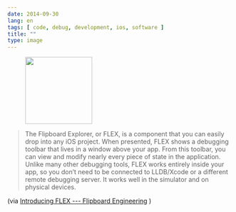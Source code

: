 ```yaml
---
date: 2014-09-30
lang: en
tags: [ code, debug, development, ios, software ]
title: ""
type: image
---
```


<figure>
<a
href="https://hugo.ferreira.cc/the-flipboard-explorer-or-flex-is-a-component/attachment/71/"
rel="attachment"><img
src="https://hugo.ferreira.cc/wp-content/uploads/2014/09/tumblr_ncqideMraL1qz82meo1_400-150x150.jpg"
width="150" height="150" /></a></figure>

> The Flipboard Explorer, or FLEX, is a component that you can easily
> drop into any iOS project. When presented, FLEX shows a debugging
> toolbar that lives in a window above your app. From this toolbar, you
> can view and modify nearly every piece of state in the application.
> Unlike many other debugging tools, FLEX works entirely inside your
> app, so you donʼt need to be connected to LLDB/Xcode or a different
> remote debugging server. It works well in the simulator and on
> physical devices.

(via [Introducing FLEX --- Flipboard
Engineering](http://engineering.flipboard.com/2014/07/flex/) )

